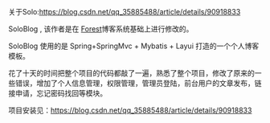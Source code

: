 
关于Solo:https://blog.csdn.net/qq_35885488/article/details/90918833

SoloBlog , 该作者是在 [Forest](https://github.com/saysky/ForestBlog)博客系统基础上进行修改的。

SoloBlog 使用的是 Spring+SpringMvc + Mybatis + Layui 打造的一个个人博客模板。

花了十天的时间把整个项目的代码都敲了一遍，熟悉了整个项目，修改了原来的一些错误，增加了个人信息管理，权限管理，管理员登陆，前台用户的文章发布，链接申请，忘记密码找回等模块。

项目安装见：https://blog.csdn.net/qq_35885488/article/details/90918833
